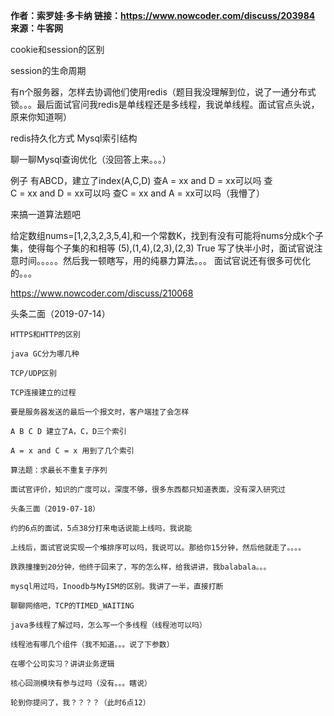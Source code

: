 **作者：索罗娃·多卡纳 链接：<https://www.nowcoder.com/discuss/203984> 来源：牛客网**  

cookie和session的区别  

session的生命周期  

有n个服务器，怎样去协调他们使用redis（题目我没理解到位，说了一通分布式锁。。。最后面试官问我redis是单线程还是多线程，我说单线程。面试官点头说，原来你知道啊）  

redis持久化方式  Mysql索引结构  

聊一聊Mysql查询优化（没回答上来。。。）  

例子  有ABCD，建立了index(A,C,D)  查A = xx and D = xx可以吗  查C = xx and D = xx可以吗  查C = xx and A = xx可以吗（我懵了）  

来搞一道算法题吧  

给定数组nums=[1,2,3,2,3,5,4],和一个常数K，找到有没有可能将nums分成k个子集，使得每个子集的和相等  (5),(1,4),(2,3),(2,3) True  写了快半小时，面试官说注意时间。。。。。然后我一顿瞎写，用的纯暴力算法。。。  面试官说还有很多可优化的。。。





 

https://www.nowcoder.com/discuss/210068

 

 

 

头条二面（2019-07-14）  

 	HTTPS和HTTP的区别  

 	java GC分为哪几种  

 	TCP/UDP区别  

 	TCP连接建立的过程  

 	要是服务器发送的最后一个报文时，客户端挂了会怎样  

 	A B C D 建立了A，C，D三个索引  

 	A = x and C = x 用到了几个索引  

 	算法题：求最长不重复子序列  

 	面试官评价，知识的广度可以，深度不够，很多东西都只知道表面，没有深入研究过  

 	头条三面（2019-07-18）  

 	约的6点的面试，5点38分打来电话说能上线吗，我说能  

 	上线后，面试官说实现一个堆排序可以吗，我说可以。那给你15分钟，然后他就走了。。。。  

 	跌跌撞撞到20分钟，他终于回来了，写的怎么样，给我讲讲，我balabala。。。  

 	mysql用过吗，Inoodb与MyISM的区别。我讲了一半，直接打断  

 	聊聊网络吧，TCP的TIMED_WAITING  

 	java多线程了解过吗，怎么写一个多线程（线程池可以吗）  

 	线程池有哪几个组件（我不知道。。。说了下参数）  

 	在哪个公司实习？讲讲业务逻辑  

 	核心回测模块有参与过吗（没有。。。瞎说）  

 	轮到你提问了，我？？？？（此时6点12）  	
